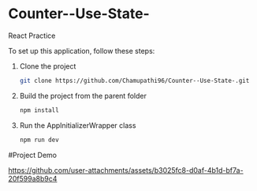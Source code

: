 # Counter--Use-State-
React Practice 

To set up this application, follow these steps:

1. Clone the project

    ```bash
    git clone https://github.com/Chamupathi96/Counter--Use-State-.git
    ```

2. Build the project from the parent folder

    ```bash
    npm install
    ```
3. Run the AppInitializerWrapper class

    ```bash
    npm run dev
    ```
#Project Demo

https://github.com/user-attachments/assets/b3025fc8-d0af-4b1d-bf7a-20f599a8b9c4

